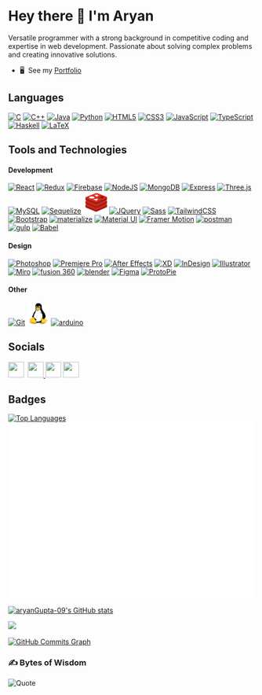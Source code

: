 Hey there 👋 I'm Aryan
============================

Versatile programmer with a strong background in competitive coding and expertise in web development. Passionate about solving complex problems and creating innovative solutions.

* 🖥️  See my [Portfolio](https://aryangupta09.netlify.app/)

## Languages

<p align="left">
<a href="https://docs.microsoft.com/en-us/cpp/?view=msvc-170" target="_blank" rel="noreferrer"><img src="https://upload.wikimedia.org/wikipedia/commons/1/18/C_Programming_Language.svg" width="45" height="45" alt="C" /></a>
<a href="https://docs.microsoft.com/en-us/cpp/?view=msvc-170" target="_blank" rel="noreferrer"><img src="https://upload.wikimedia.org/wikipedia/commons/1/18/ISO_C%2B%2B_Logo.svg" width="45" height="45" alt="C++" /></a>
<a href="https://www.oracle.com/java/" target="_blank" rel="noreferrer"><img src="https://raw.githubusercontent.com/danielcranney/readme-generator/main/public/icons/skills/java-colored.svg" width="45" height="45" alt="Java" /></a>
<a href="https://www.python.org/" target="_blank" rel="noreferrer"><img src="https://raw.githubusercontent.com/danielcranney/readme-generator/main/public/icons/skills/python-colored.svg" width="45" height="45" alt="Python" /></a>
<a href="https://developer.mozilla.org/en-US/docs/Glossary/HTML5" target="_blank" rel="noreferrer"><img src="https://raw.githubusercontent.com/danielcranney/readme-generator/main/public/icons/skills/html5-colored.svg" width="45" height="45" alt="HTML5" /></a>
<a href="https://www.w3.org/TR/CSS/#css" target="_blank" rel="noreferrer"><img src="https://raw.githubusercontent.com/danielcranney/readme-generator/main/public/icons/skills/css3-colored.svg" width="45" height="45" alt="CSS3" /></a>
<a href="https://developer.mozilla.org/en-US/docs/Web/JavaScript" target="_blank" rel="noreferrer"><img src="https://raw.githubusercontent.com/danielcranney/readme-generator/main/public/icons/skills/javascript-colored.svg" width="45" height="45" alt="JavaScript" /></a>
<a href="https://www.typescriptlang.org/" target="_blank" rel="noreferrer"><img src="https://raw.githubusercontent.com/danielcranney/readme-generator/main/public/icons/skills/typescript-colored.svg" width="45" height="45" alt="TypeScript" /></a>
<a href="https://www.haskell.org/" target="_blank" rel="noreferrer"><img src="https://upload.wikimedia.org/wikipedia/commons/thumb/1/1c/Haskell-Logo.svg/2560px-Haskell-Logo.svg.png" width="55" height="45" alt="Haskell" /></a>
<a href="https://www.latex-project.org/" target="_blank" rel="noreferrer"><img src="https://static-00.iconduck.com/assets.00/latex-icon-2014x2048-wyowdlpa.png" width="45" height="45" alt="LaTeX" /></a>
</p>

## Tools and Technologies

#### Development

<p align="left">
<a href="https://reactjs.org/" target="_blank" rel="noreferrer"><img src="https://raw.githubusercontent.com/danielcranney/readme-generator/main/public/icons/skills/react-colored.svg" width="45" height="45" alt="React" /></a>
<a href="https://redux.js.org/" target="_blank" rel="noreferrer"><img src="https://raw.githubusercontent.com/danielcranney/readme-generator/main/public/icons/skills/redux-colored.svg" width="45" height="45" alt="Redux" /></a>
<a href="https://firebase.google.com/" target="_blank" rel="noreferrer"><img src="https://upload.wikimedia.org/wikipedia/commons/4/46/Touchicon-180.png" width="45" height="45" alt="Firebase" /></a>
<a href="https://nodejs.org/en/" target="_blank" rel="noreferrer"><img src="https://raw.githubusercontent.com/danielcranney/readme-generator/main/public/icons/skills/nodejs-colored.svg" width="45" height="45" alt="NodeJS" /></a>
<a href="https://www.mongodb.com/" target="_blank" rel="noreferrer"><img src="https://raw.githubusercontent.com/danielcranney/readme-generator/main/public/icons/skills/mongodb-colored.svg" width="45" height="45" alt="MongoDB" /></a>
<a href="https://expressjs.com/" target="_blank" rel="noreferrer"><img src="https://raw.githubusercontent.com/danielcranney/readme-generator/main/public/icons/skills/express-dark.svg" width="45" height="45" alt="Express" /></a>
<a href="https://threejs.org/" target="_blank" rel="noreferrer"><img src="https://global.discourse-cdn.com/standard17/uploads/threejs/original/2X/e/e4f86d2200d2d35c30f7b1494e96b9595ebc2751.png" width="45" height="45" alt="Three.js" /></a>
<a href="https://www.mysql.com/" target="_blank" rel="noreferrer"><img src="https://raw.githubusercontent.com/danielcranney/readme-generator/main/public/icons/skills/mysql-colored.svg" width="45" height="45" alt="MySQL" /></a>
<a href="https://sequelize.org/" target="_blank" rel="noreferrer"><img src="https://user-images.githubusercontent.com/97445947/268622758-f42dab55-46e4-4b08-ab45-9ac245d03eb3.png" width="45" height="50" alt="Sequelize" /></a>&nbsp;
<a href="https://redis.io" target="_blank" rel="noreferrer"><img src="https://raw.githubusercontent.com/devicons/devicon/master/icons/redis/redis-original.svg" alt="redis" width="45" height="45"/></a>
<a href="https://jquery.com/" target="_blank" rel="noreferrer"><img src="https://raw.githubusercontent.com/danielcranney/readme-generator/main/public/icons/skills/jquery-colored.svg" width="45" height="45" alt="JQuery" /></a>
<a href="https://sass-lang.com/" target="_blank" rel="noreferrer"><img src="https://raw.githubusercontent.com/danielcranney/readme-generator/main/public/icons/skills/sass-colored.svg" width="45" height="45" alt="Sass" /></a>
<a href="https://tailwindcss.com/" target="_blank" rel="noreferrer"><img src="https://raw.githubusercontent.com/danielcranney/readme-generator/main/public/icons/skills/tailwindcss-colored.svg" width="45" height="45" alt="TailwindCSS" /></a>
<a href="https://getbootstrap.com/" target="_blank" rel="noreferrer"><img src="https://raw.githubusercontent.com/danielcranney/readme-generator/main/public/icons/skills/bootstrap-colored.svg" width="45" height="45" alt="Bootstrap" /></a>
<a href="https://materializecss.com/" target="_blank" rel="noreferrer"><img src="https://raw.githubusercontent.com/prplx/svg-logos/5585531d45d294869c4eaab4d7cf2e9c167710a9/svg/materialize.svg" alt="materialize" width="45" height="45"/></a>
<a href="https://mui.com/" target="_blank" rel="noreferrer"><img src="https://raw.githubusercontent.com/danielcranney/readme-generator/main/public/icons/skills/materialui-colored.svg" width="45" height="45" alt="Material UI" /></a>
<a href="https://www.framer.com/motion/" target="_blank" rel="noreferrer"><img src="https://cdn.worldvectorlogo.com/logos/framer-motion.svg" width="38" height="38" alt="Framer Motion" /></a>
<a href="https://postman.com" target="_blank" rel="noreferrer"><img src="https://www.vectorlogo.zone/logos/getpostman/getpostman-icon.svg" alt="postman" width="45" height="45"/></a>
<a href="https://gulpjs.com" target="_blank" rel="noreferrer"><img src="https://raw.githubusercontent.com/gulpjs/artwork/master/gulp-2x.png" alt="gulp" width="20" height="45"/></a>
<a href="https://babeljs.io/" target="_blank" rel="noreferrer"><img src="https://upload.wikimedia.org/wikipedia/commons/0/02/Babel_Logo.svg" width="45" height="45" alt="Babel" /></a>
</p>

#### Design

<p align="left">
<a href="https://www.adobe.com/in/products/photoshop.html" target="_blank" rel="noreferrer"><img src="https://upload.wikimedia.org/wikipedia/commons/a/af/Adobe_Photoshop_CC_icon.svg" width="45" height="45" alt="Photoshop" /></a>
<a href="https://www.adobe.com/in/products/premiere.html" target="_blank" rel="noreferrer"><img src="https://upload.wikimedia.org/wikipedia/commons/4/40/Adobe_Premiere_Pro_CC_icon.svg" width="45" height="45" alt="Premiere Pro" /></a>
<a href="https://www.adobe.com/in/products/aftereffects.html" target="_blank" rel="noreferrer"><img src="https://upload.wikimedia.org/wikipedia/commons/c/cb/Adobe_After_Effects_CC_icon.svg" width="45" height="45" alt="After Effects" /></a>
<a href="https://www.adobe.com/in/products/xd.html" target="_blank" rel="noreferrer"><img src="https://upload.wikimedia.org/wikipedia/commons/c/c2/Adobe_XD_CC_icon.svg" width="45" height="45" alt="XD" /></a>
<a href="https://www.adobe.com/in/products/indesign.html" target="_blank" rel="noreferrer"><img src="https://upload.wikimedia.org/wikipedia/commons/4/48/Adobe_InDesign_CC_icon.svg" width="45" height="45" alt="InDesign" /></a>
<a href="adobe.com/in/products/illustrator.html" target="_blank" rel="noreferrer"><img src="https://upload.wikimedia.org/wikipedia/commons/f/fb/Adobe_Illustrator_CC_icon.svg" width="45" height="45" alt="Illustrator" /></a>
<a href="https://miro.com/" target="_blank" rel="noreferrer"><img src="https://asset.brandfetch.io/idAnDTFapY/idYC5f2L1X.png" width="45" height="45" alt="Miro" /></a>
<a href="https://www.autodesk.in/products/fusion-360/overview" target="_blank" rel="noreferrer"><img src="https://images.g2crowd.com/uploads/product/image/large_detail/large_detail_08cbb05caf3271616f7fef03768dfbf5/fusion-360.png" alt="fusion 360" width="45" height="45"/></a>
<a href="https://www.blender.org/" target="_blank" rel="noreferrer"><img src="https://upload.wikimedia.org/wikipedia/commons/0/0c/Blender_logo_no_text.svg" alt="blender" width="45" height="45"/></a>
<a href="https://www.figma.com/" target="_blank" rel="noreferrer"><img src="https://raw.githubusercontent.com/danielcranney/readme-generator/main/public/icons/skills/figma-colored.svg" width="45" height="45" alt="Figma" /></a>
<a href="https://www.protopie.io/" target="_blank" rel="noreferrer"><img src="https://seeklogo.com/images/P/protopie-logo-A51D8D3BEE-seeklogo.com.png" width="42" height="42" alt="ProtoPie" /></a>
</p>

#### Other

<p align="left">
<a href="https://git-scm.com/" target="_blank" rel="noreferrer"><img src="https://raw.githubusercontent.com/danielcranney/readme-generator/main/public/icons/skills/git-colored.svg" width="45" height="45" alt="Git" /></a>
<a href="https://www.linux.org/" target="_blank" rel="noreferrer"><img src="https://raw.githubusercontent.com/devicons/devicon/master/icons/linux/linux-original.svg" alt="linux" width="45" height="45"/></a>
<a href="https://www.arduino.cc/" target="_blank" rel="noreferrer"> <img src="https://cdn.worldvectorlogo.com/logos/arduino-1.svg" alt="arduino" width="45" height="45"/> </a>
</p>

## Socials

<p align="left">
  <a href="https://www.linkedin.com/in/aryangupta09" target="_blank" rel="noreferrer"><img src="https://raw.githubusercontent.com/danielcranney/readme-generator/main/public/icons/socials/linkedin.svg" width="32" height="32" /></a>&nbsp;
  <a href="https://codeforces.com/profile/DevilCoder_09" target="_blank" rel="noreferrer">
    <picture>
      <img src="https://github.com/aryanGupta-09/aryanGupta-09/assets/96881807/825af0e4-fa53-4714-87ae-fdcae1997d99" width="32" height="32" />
    </picture>
  </a>
  <a href="https://leetcode.com/DevilCoder_09/" target="_blank" rel="noreferrer"><img src="https://upload.wikimedia.org/wikipedia/commons/8/8e/LeetCode_Logo_1.png" width="32" height="32" /></a>
  <a href="https://www.codechef.com/users/devilcoder_09" target="_blank" rel="noreferrer">
    <picture>
      <img src="https://github.com/aryanGupta-09/aryanGupta-09/assets/96881807/88a1e6df-904a-43d8-bb09-b57df9032b59" width="32" height="32" />
    </picture>
  </a>
</p>

## Badges

<a href="#" align="left"><img src="https://github-readme-stats.vercel.app/api/top-langs/?username=aryanGupta-09&langs_count=20&title_color=ffffff&text_color=ffffff&icon_color=6456f1&bg_color=1c1917&hide_border=true&locale=en&custom_title=Top%20%Languages&layout=donut" alt="Top Languages" /></a>
&nbsp;&nbsp;
<a href="https://codeforces.com/profile/DevilCoder_09"><img src="https://raw.githubusercontent.com/aryanGupta-09/cf-stats/main/output/light_card.svg#gh-dark-mode-only" alt="aryanGupta-09's Codeforces stats" /></a>

<a href="#"><img src="https://github-readme-stats.vercel.app/api?username=aryanGupta-09&show_icons=true&count_private=true&title_color=6456f1&text_color=ffffff&icon_color=6456f1&bg_color=1c1917&hide_border=true" alt="aryanGupta-09's GitHub stats" /></a>

<a href="#"><img src="https://github-readme-streak-stats.herokuapp.com/?user=aryanGupta-09&stroke=ffffff&background=1c1917&ring=6366f1&fire=6366f1&currStreakNum=ffffff&currStreakLabel=6366f1&sideNums=ffffff&sideLabels=ffffff&dates=ffffff&hide_border=true" /></a>

<a href="#"><img src="https://github-readme-activity-graph.vercel.app/graph?username=aryanGupta-09&bg_color=1c1917&color=ffffff&line=6456f1&point=ffffff&area_color=1c1917&area=true&hide_border=true&custom_title=GitHub%20Commits%20Graph" alt="GitHub Commits Graph" /></a>

### ✍️ Bytes of Wisdom
<picture>
  <img alt="Quote" src="https://quotes-github-readme.vercel.app/api?type=horizontal&theme=tokyonight">
</picture>
